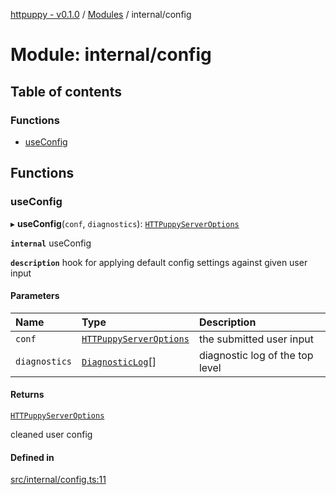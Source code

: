 [httpuppy - v0.1.0](../README.md) / [Modules](../modules.md) / internal/config

# Module: internal/config

## Table of contents

### Functions

- [useConfig](internal_config.md#useconfig)

## Functions

### useConfig

▸ **useConfig**(`conf`, `diagnostics`): [`HTTPuppyServerOptions`](../interfaces/types_server.HTTPuppyServerOptions.md)

**`internal`** useConfig

**`description`** hook for applying default config settings against given user input

#### Parameters

| Name | Type | Description |
| :------ | :------ | :------ |
| `conf` | [`HTTPuppyServerOptions`](../interfaces/types_server.HTTPuppyServerOptions.md) | the submitted user input |
| `diagnostics` | [`DiagnosticLog`](types_server.md#diagnosticlog)[] | diagnostic log of the top level |

#### Returns

[`HTTPuppyServerOptions`](../interfaces/types_server.HTTPuppyServerOptions.md)

cleaned user config

#### Defined in

[src/internal/config.ts:11](https://github.com/abschill/httpuppy/blob/02c4e18/src/internal/config.ts#L11)
